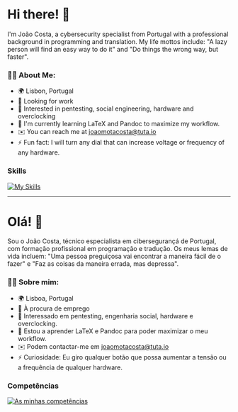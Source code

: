 # Hi there! 👋
I'm João Costa, a cybersecurity specialist from Portugal with a professional background in programming and translation. My life mottos include: "A lazy person will find an easy way to do it" and "Do things the wrong way, but faster".

### 👨‍💻 About Me:
- 🌍 Lisbon, Portugal
- 🔐 Looking for work
- 👀 Interested in pentesting, social engineering, hardware and overclocking
- 🧠 I'm currently learning LaTeX and Pandoc to maximize my workflow.
- ✉️ You can reach me at [joaomotacosta@tuta.io](mailto:joaomotacosta@tuta.io)
- ⚡ Fun fact: I will turn any dial that can increase voltage or frequency of any hardware.

### Skills
[![My Skills](https://skillicons.dev/icons?i=bash,cpp,cmake,css,git,github,gtk,html,latex,linux,md,mysql,nginx,ps,postgres,powershell,py,raspberrypi,regex,vscode&theme=dark&perline=10)](https://skillicons.dev)

---

# Olá! 👋
Sou o João Costa, técnico especialista em cibersegurançá de Portugal, com formação profissional em programação e tradução. Os meus lemas de vida incluem: "Uma pessoa preguiçosa vai encontrar a maneira fácil de o fazer" e "Faz as coisas da maneira errada, mas depressa".

### 👨‍💻 Sobre mim:
- 🌍 Lisboa, Portugal
- 🔐 À procura de emprego
- 👀 Interessado em pentesting, engenharia social, hardware e overclocking.
- 🧠 Estou a aprender LaTeX e Pandoc para poder maximizar o meu workflow.
- ✉️ Podem contactar-me em [joaomotacosta@tuta.io](mailto:joaomotacosta@tuta.io)
- ⚡ Curiosidade: Eu giro qualquer botão que possa aumentar a tensão ou a frequência de qualquer hardware.

### Competências
[![As minhas competências](https://skillicons.dev/icons?i=bash,cpp,cmake,css,git,github,gtk,html,latex,linux,md,mysql,nginx,ps,postgres,powershell,py,raspberrypi,regex,vscode&theme=dark&perline=10)](https://skillicons.dev)
